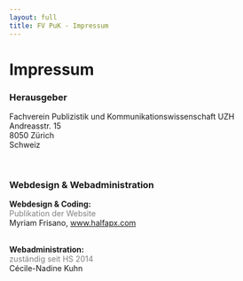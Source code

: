 ```yaml
---
layout: full
title: FV PuK - Impressum
---
```

<div class="about">
<h1>Impressum</h1>
<h3>Herausgeber</h3>
<p>Fachverein Publizistik und Kommunikationswissenschaft UZH<br>
Andreasstr. 15<br>
8050 Zürich<br>
Schweiz<br>
</p><br>

<h3>Webdesign & Webadministration</h3>
<b>Webdesign & Coding:</b><br>
<span style="color:grey">Publikation der Website</span><br>
Myriam Frisano, <a href="http://halfapx.com/">www.halfapx.com</a><br><br>

<b>Webadministration:</b><br>
<span style="color:grey">zuständig seit HS 2014</span><br>
Cécile-Nadine Kuhn<br>
</div>